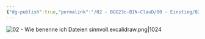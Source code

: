 ```yaml
---
{"dg-publish":true,"permalink":"/02 - BGG23c-BIN-ClauD/00 - Einstieg/02 - Wie benenne ich Dateien sinnvoll/","noteIcon":""}
---
```


![02 - Wie benenne ich Dateien sinnvoll.excalidraw.png|1024](/img/user/02%20-%20BGG23c-BIN-ClauD/00%20-%20Einstieg/02%20-%20Wie%20benenne%20ich%20Dateien%20sinnvoll.excalidraw.png)

